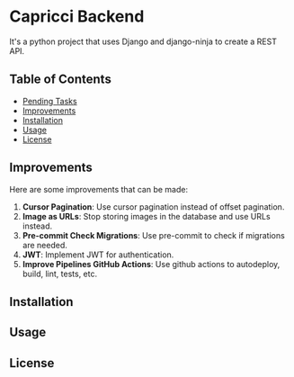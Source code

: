 # Capricci Backend

It's a python project that uses Django and django-ninja to create a REST API.

## Table of Contents

-   [Pending Tasks](#pending-tasks)
-   [Improvements](#improvements)
-   [Installation](#installation)
-   [Usage](#usage)
-   [License](#license)

## Improvements

Here are some improvements that can be made:

1. **Cursor Pagination**: Use cursor pagination instead of offset pagination.
2. **Image as URLs**: Stop storing images in the database and use URLs instead.
3. **Pre-commit Check Migrations**: Use pre-commit to check if migrations are needed.
4. **JWT**: Implement JWT for authentication.
5. **Improve Pipelines GitHub Actions**: Use github actions to autodeploy, build, lint, tests, etc.

## Installation

## Usage

## License
